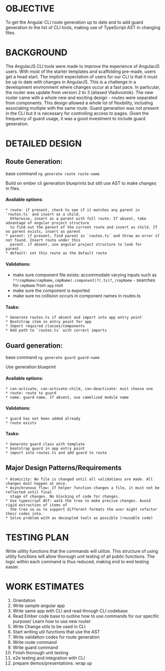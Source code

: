 OBJECTIVE
==========
To get the Angular CLI route generation up to date and to add guard generation to the list of CLI tools, making use of TypeScript AST in changing files.

BACKGROUND
============

The AngularJS CLI tools were made to improve the experience of AngularJS users. With most of the starter templates and scaffolding pre-made, users get a head start. The implicit expectation of users for our CLI is that it must be up to date with changes in AngularJS. This is a challenge in a development environment where changes occur at a fast pace. In particular, the router was update from version 2 to 3 (aliased Vladivostok). The new router came with a whole new and exciting design - routes were separated from components. This design allowed a whole lot of flexibility, including associating multiple with the same route. Guard generation was not present in the CLI but it is necessary for controlling access to pages. Given the frequency of guard usage, it was a good investment to include guard generation.


DETAILED DESIGN
===============

Route Generation:
-----------------
base command `ng generate route route-name`

Build on ember cli generation blueprints but still use AST to make changes in files.

#### Available options: ####

	* route: if present, check to see if it matches any parent in `routes.ts` and insert as a child.
	  Otherwise, insert as a parent with full route. If absent, take advantage of angular project structure 
	  to find out the parent of the current route and insert as child. If no parent exists, insert as parent 
	* parent: if present, find parent in `routes.ts` and throw an error if not found. Insert route under this
      parent. if absent, use angular project structure to look for parent. 
	* default: set this route as the default route

#### Validations: ####

   * make sure component file exists: accommodate varying inputs
     such as `**/cmpName/cmpName`, `cmpName(.component)?(.ts)?`, `/cmpName` - searches for `cmpName` from `app` root
   * make sure the component is exported
   * make sure no collision occurs in component names in routes.ts

#### Tasks: ####

	* Generate routes.ts if absent and import into app entry point
	* Bootstrap item in entry point for app
	* Import required classes/components
	* Add path to `routes.ts` with correct imports

Guard generation:
----------------
base command `ng generate guard guard-name`

Use generation blueprint

#### Available options: ####
 
	* can-activate, can-activate-child, can-deactivate: must choose one
	* route: route to guard
	* name: guard name. If absent, use camelized module name

#### Validations: ####

	* guard has not been added already
	* route exists

#### Tasks: ####

	* Generate guard class with template
	* bootstrap guard in app entry point
	* import into routes.ts and add guard to route

Major Design Patterns/Requirements 
----------------------------------
    * Atomicity: No file is changed until all validations are made. All changes must happen at once.
    * Asynchronous flow: If helper function changes a file, it must not be reflected until final 
      stage of changes. No blocking of code for changes.
    * Use typescript AST: walk the tree to make precise changes. Avoid rigid extraction of items of 
      the tree so as to support different formats the user might refactor their codes into.
    * Solve problem with as decoupled tools as possible (reusable code)

TESTING PLAN
============
Write utility functions that the commands will utilize. This structure of using utility functions will allow thorough unit testing of all public functions. The logic within each command is thus reduced, making end to end testing easier.

WORK ESTIMATES
===============
1. Orientation
2. Write sample angular app
3. Write same app with CLI and read through CLI codebase
4. Read Ember code base to outline how to use commands for our specific purpose/ Learn how to use new router
5. Write Change utils to be used in CLI
6. Start writing util functions that use the AST
7. Write validation codes for route generation
8. Write route command
9. Write guard command
10. Finish thorough unit testing
11. e2e testing and integration with CLI
12. prepare demos/presentations. wrap up

